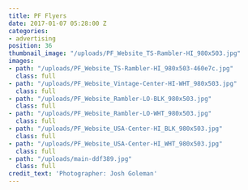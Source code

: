 ```yaml
---
title: PF Flyers
date: 2017-01-07 05:28:00 Z
categories:
- advertising
position: 36
thumbnail_image: "/uploads/PF_Website_TS-Rambler-HI_980x503.jpg"
images:
- path: "/uploads/PF_Website_TS-Rambler-HI_980x503-460e7c.jpg"
  class: full
- path: "/uploads/PF_Website_Vintage-Center-HI-WHT_980x503.jpg"
  class: full
- path: "/uploads/PF_Website_Rambler-LO-BLK_980x503.jpg"
  class: full
- path: "/uploads/PF_Website_Rambler-LO-WHT_980x503.jpg"
  class: full
- path: "/uploads/PF_Website_USA-Center-HI_BLK_980x503.jpg"
  class: full
- path: "/uploads/PF_Website_USA-Center-HI_WHT_980x503.jpg"
  class: full
- path: "/uploads/main-ddf389.jpg"
  class: full
credit_text: 'Photographer: Josh Goleman'
---
```



